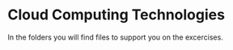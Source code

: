 # Cloud Computing Technologies

In the folders you will find files to support you on the excercises.
